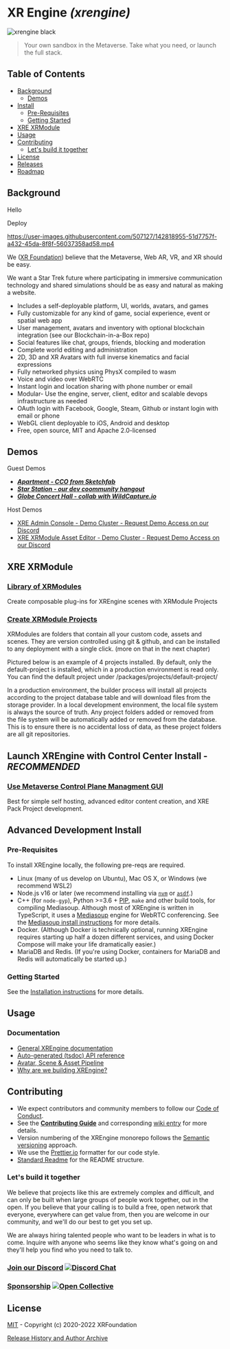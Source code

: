 # XR Engine _(xrengine)_

![xrengine black](https://user-images.githubusercontent.com/5104160/142821267-7e131891-0caa-496b-9cda-a82dee8a04b6.png)

> Your own sandbox in the Metaverse. Take what you need, or launch the full stack.

## Table of Contents

- [Background](#background)
  - [Demos](#demos)
- [Install](#advanced-development-install)
  - [Pre-Requisites](#pre-requisites)
  - [Getting Started](#getting-started)
- [XRE XRModule](#xre-xrmodule)
- [Usage](#usage)
- [Contributing](#contributing)
  - [Let's build it together](#lets-build-it-together)
- [License](#license)
- [Releases](https://github.com/XRFoundation/XREngine/releases)
- [Roadmap](/ROADMAP.md)

## Background

Hello

Deploy

https://user-images.githubusercontent.com/507127/142818955-51d7757f-a432-45da-8f8f-56037358ad58.mp4

We ([XR Foundation](https://github.com/xrfoundation)) believe that the Metaverse, 
Web AR, VR, and XR should be easy.

We want a Star Trek future where participating in immersive communication 
technology and shared simulations should be as easy and natural as making a website.

- Includes a self-deployable platform, UI, worlds, avatars, and games
- Fully customizable for any kind of game, social experience, event or spatial web app
- User management, avatars and inventory with optional blockchain integration (see our Blockchain-in-a-Box repo)
- Social features like chat, groups, friends, blocking and moderation
- Complete world editing and administration
- 2D, 3D and XR Avatars with full inverse kinematics and facial expressions
- Fully networked physics using PhysX compiled to wasm
- Voice and video over WebRTC
- Instant login and location sharing with phone number or email
- Modular- Use the engine, server, client, editor and scalable devops infrastructure as needed
- OAuth login with Facebook, Google, Steam, Github or instant login with email or phone
- WebGL client deployable to iOS, Android and desktop
- Free, open source, MIT and Apache 2.0-licensed

## Demos

Guest Demos

- ***[Apartment - CCO from Sketchfab](https://app.theoverlay.io/location/apartment)***
- ***[Star Station - our dev coommunity hangout](https://app.theoverlay.io/location/sky-station)***
- ***[Globe Concert Hall - collab with WildCapture.io](https://app.theoverlay.io/location/globe-theater)***


Host Demos 

- [XRE Admin Console - Demo Cluster - Request Demo Access on our Discord](https://demo.theoverlay.io/admin)
- [XRE XRModule Asset Editor - Demo Cluster - Request Demo Access on our Discord](https://demo.theoverlay.io/edior)

## XRE XRModule

### [Library of XRModules](https://github.com/XRFoundation?q=xre-project)

Create composable plug-ins for XREngine scenes with XRModule Projects

### [Create XRModule Projects](/docs/docs/3_concepts/1_projects_api.md)

XRModules are folders that contain all your custom code, assets and scenes. They are version controlled using git & github, and can be installed to any deployment with a single click. (more on that in the next chapter)

Pictured below is an example of 4 projects installed. By default, only the default-project is installed, which in a production environment is read only. You can find the default project under /packages/projects/default-project/

In a production environment, the builder process will install all projects according to the project database table and will download files from the storage provider. In a local development environment, the local file system is always the source of truth. Any project folders added or removed from the file system will be automatically added or removed from the database. This is to ensure there is no accidental loss of data, as these project folders are all git repositories.

## Launch XREngine with Control Center Install - ***RECOMMENDED***

### [Use Metaverse Control Plane Managment GUI](https://github.com/XRFoundation/XREngine-Control-Center)

Best for simple self hosting, advanced editor content creation, and XRE Pack Project development.

## Advanced Development Install

### Pre-Requisites

To install XREngine locally, the following pre-reqs are required.

* Linux (many of us develop on Ubuntu), Mac OS X, or Windows (we recommend WSL2)
* Node.js v16 or later (we recommend installing via [`nvm`](https://github.com/nvm-sh/nvm)
  or [`asdf`](https://github.com/asdf-vm/asdf).)
* C++ (for `node-gyp`), Python >=3.6 + [PIP](https://pypi.org/project/pip/), `make`
  and other build tools, for compiling Mediasoup.
  Although most of XREngine is written in TypeScript, it uses a [Mediasoup](https://mediasoup.org/)
  engine for WebRTC conferencing. See the [Mediasoup install instructions](https://mediasoup.org/documentation/v3/mediasoup/installation/)
  for more details.
* Docker. (Although Docker is technically optional, running XREngine requires starting up
  half a dozen different services, and using Docker Compose will make your life dramatically
  easier.)
* MariaDB and Redis. (If you're using Docker, containers for MariaDB and Redis 
  will automatically be started up.)

### Getting Started

See the [Installation instructions](/docs/docs/1_installation/readme.md)
for more details.

## Usage

### Documentation

* [General XREngine documentation](https://xrfoundation.github.io/xrengine-docs/docs)
* [Auto-generated (tsdoc) API reference](https://xrfoundation.github.io/xrengine-docs/docs/generated/common/)
* [Avatar, Scene & Asset Pipeline](https://github.com/XRFoundation/XREngine/wiki/Avatar,-Scene-&-Asset-Pipeline)
* [Why are we building XREngine?](/docs/docs/0_start_here.md)

## Contributing

* We expect contributors and community members to follow our
  [Code of Conduct](CODE_OF_CONDUCT.md).
* See the **[Contributing Guide](CONTRIBUTING.md)** and corresponding
  [wiki entry](https://github.com/XRFoundation/XREngine/wiki/Contributing)
  for more details.
* Version numbering of the XREngine monorepo follows the
  [Semantic versioning](http://semver.org/) approach.
* We use the [Prettier.io](https://prettier.io/) formatter for our code style.
* [Standard Readme](https://github.com/RichardLitt/standard-readme) for
  the README structure.

### Let's build it together

We believe that projects like this are extremely complex and difficult, and can 
only be built when large groups of people work together, out in the open. If you 
believe that your calling is to build a free, open network that everyone, 
everywhere can get value from, then you are welcome in our community, and we'll 
do our best to get you set up.

We are always hiring talented people who want to be leaders in what is to come. 
Inquire with anyone who seems like they know what's going on and they'll help 
you find who you need to talk to.

### [Join our Discord](https://discord.gg/xrf)  [![Discord Chat](https://img.shields.io/discord/692672143053422678.svg)](https://discord.gg/xrf)

### [Sponsorship](https://opencollective.com/xrfoundation) [![Open Collective](https://opencollective.com/xrfoundation/tiers/badge.svg)](https://opencollective.com/xrfoundation)

## License
[MIT](LICENSE) - Copyright (c) 2020-2022 XRFoundation


[Release History and Author Archive](/HISTORY.md)

